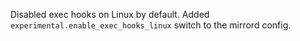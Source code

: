 Disabled exec hooks on Linux by default. Added `experimental.enable_exec_hooks_linux` switch to the mirrord config.